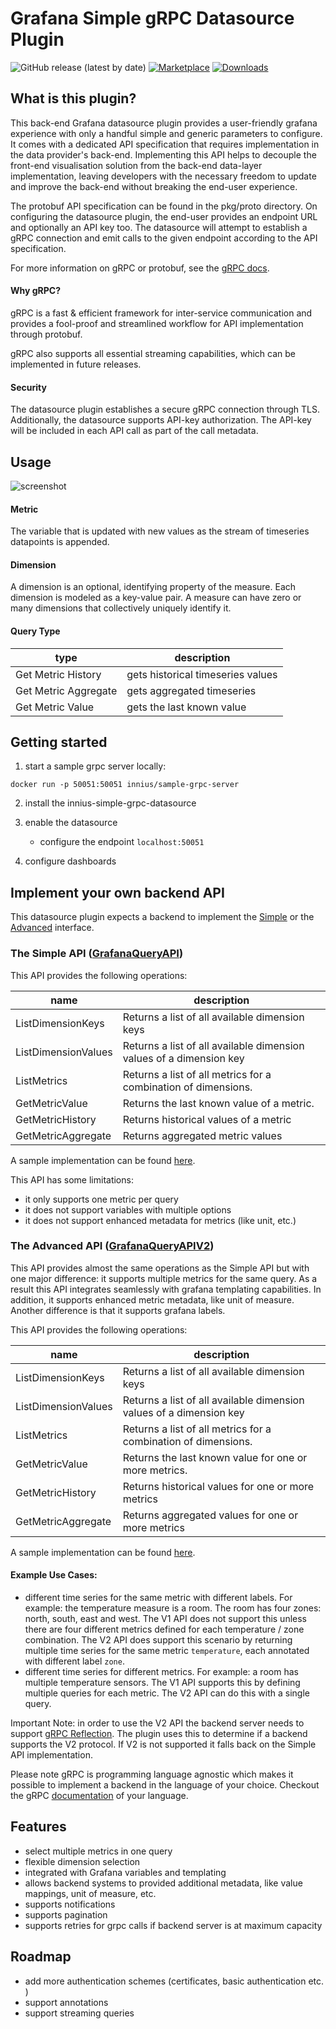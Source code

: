 # Grafana Simple gRPC Datasource Plugin

![GitHub release (latest by date)](https://img.shields.io/github/v/release/innius/grafana-simple-grpc-datasource?logo=github)
[![Marketplace](https://img.shields.io/badge/dynamic/json?logo=grafana&color=F47A20&label=marketplace&prefix=v&query=version&url=https%3A%2F%2Fgrafana.com%2Fapi%2Fplugins%2Finnius-grpc-datasource)](https://grafana.com/grafana/plugins/innius-grpc-datasource)
[![Downloads](https://img.shields.io/badge/dynamic/json?logo=grafana&color=F47A20&label=downloads&query=downloads&url=https%3A%2F%2Fgrafana.com%2Fapi%2Fplugins%2Finnius-grpc-datasource)](https://grafana.com/grafana/plugins/innius-grpc-datasource)

## What is this plugin?

This back-end Grafana datasource plugin provides a user-friendly grafana experience with only a handful simple and generic parameters to configure.
It comes with a dedicated API specification that requires implementation in the data provider's back-end.
Implementing this API helps to decouple the front-end visualisation solution from the back-end data-layer implementation,
leaving developers with the necessary freedom to update and improve the back-end without breaking the end-user experience.

The protobuf API specification can be found in the pkg/proto directory.
On configuring the datasource plugin, the end-user provides an endpoint URL and optionally an API key too. The datasource will
attempt to establish a gRPC connection and emit calls to the given endpoint according to the API specification.

For more information on gRPC or protobuf, see the [gRPC docs](https://grpc.io/docs/).

#### Why gRPC?
gRPC is a fast & efficient framework for inter-service communication and provides a fool-proof and streamlined workflow for API implementation through protobuf.

gRPC also supports all essential streaming capabilities, which can be implemented in future releases.

#### Security

The datasource plugin establishes a secure gRPC connection through TLS. 
Additionally, the datasource supports API-key authorization. The API-key will be included in each API call as part of the call metadata.

##  Usage
![screenshot](https://raw.githubusercontent.com/innius/grafana-simple-grpc-datasource/master/src/img/screenshots/image-1.png)

#### Metric
The variable that is updated with new values as the stream of timeseries datapoints is appended.

#### Dimension
A dimension is an optional, identifying property of the measure. Each dimension is modeled as a key-value pair. 
A measure can have zero or many dimensions that collectively uniquely identify it.

#### Query Type

| type | description |
| --- | --- |
| Get Metric History | gets historical timeseries values |
| Get Metric Aggregate | gets aggregated timeseries |  
| Get Metric Value | gets the last known value |  


## Getting started
1. start a sample grpc server locally:
```
docker run -p 50051:50051 innius/sample-grpc-server
```
   
2. install the innius-simple-grpc-datasource

3. enable the datasource 
    - configure the endpoint `localhost:50051`
    
4. configure dashboards 

## Implement your own backend API 

This datasource plugin expects a backend to implement the [Simple][1] or the [Advanced][2] interface. 

### The Simple API ([GrafanaQueryAPI][1])

This API provides the following operations:

| name                | description                                                         | 
|---------------------|---------------------------------------------------------------------|
| ListDimensionKeys   | Returns a list of all available dimension keys                      |
| ListDimensionValues | Returns a list of all available dimension values of a dimension key |
| ListMetrics         | Returns a list of all metrics for a combination of dimensions.      |
| GetMetricValue      | Returns the last known value of a metric.                           |
| GetMetricHistory    | Returns historical values of a metric                               |
| GetMetricAggregate  | Returns aggregated metric values                                    |

A sample implementation can be found [here](https://bitbucket.org/innius/sample-grpc-server/src/master/).

This API has some limitations: 
- it only supports one metric per query 
- it does not support variables with multiple options 
- it does not support enhanced metadata for metrics (like unit, etc.)

### The Advanced API ([GrafanaQueryAPIV2][2])

This API provides almost the same operations as the Simple API but with one major difference: it supports multiple metrics 
for the same query. As a result this API integrates seamlessly with grafana templating capabilities. 
In addition, it supports enhanced metric metadata, like unit of measure. Another difference is that it supports grafana labels. 

This API provides the following operations:

| name                | description                                                         | 
|---------------------|---------------------------------------------------------------------|
| ListDimensionKeys   | Returns a list of all available dimension keys                      |
| ListDimensionValues | Returns a list of all available dimension values of a dimension key |
| ListMetrics         | Returns a list of all metrics for a combination of dimensions.      |
| GetMetricValue      | Returns the last known value for one or more metrics.               |
| GetMetricHistory    | Returns historical values for one or more metrics                   |
| GetMetricAggregate  | Returns aggregated values for one or more metrics                   |

A sample implementation can be found [here](https://bitbucket.org/innius/sample-grpc-server/src/master/).

#### Example Use Cases: 
- different time series for the same metric with different labels. For example: the temperature measure is a room. The room has four zones: north, south, east and west. The V1 API does not support this unless there are four different metrics defined for each temperature / zone combination. 
The V2 API does support this scenario by returning multiple time series for the same metric `temperature`, each annotated with different label `zone`. 
- different time series for different metrics. For example: a room has multiple temperature sensors. The V1 API supports this by defining multiple queries for each metric. 
The V2 API can do this with a single query. 

Important Note: in order to use the V2 API the backend server needs to support [gRPC Reflection][3]. The plugin uses this to determine if a backend supports the V2 protocol. If V2 is not supported it falls back on the Simple API implementation. 

Please note gRPC is programming language agnostic which makes it possible to implement a backend in the language of your choice. Checkout the gRPC [documentation](https://grpc.io/docs/languages/) of your language.

## Features 
* select multiple metrics in one query 
* flexible dimension selection 
* integrated with Grafana variables and templating 
* allows backend systems to provided additional metadata, like value mappings, unit of measure, etc. 
* supports notifications 
* supports pagination
* supports retries for grpc calls if backend server is at maximum capacity


## Roadmap

- add more authentication schemes (certificates, basic authentication etc. )
- support annotations
- support streaming queries 

[1]: https://raw.githubusercontent.com/innius/grafana-simple-grpc-datasource/master/pkg/proto/v1/api.proto
[2]: https://raw.githubusercontent.com/innius/grafana-simple-grpc-datasource/master/pkg/proto/v2/apiv2.proto
[3]: https://github.com/grpc/grpc/blob/master/doc/server-reflection.md

